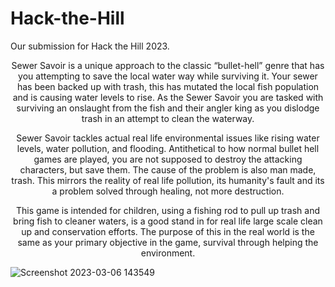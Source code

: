 
# Hack-the-Hill

Our submission for Hack the Hill 2023.

<p align="center">
  Sewer Savoir is a unique approach to the classic “bullet-hell” genre that has you
  attempting to save the local water way while surviving it. Your sewer has been backed
  up with trash, this has mutated the local fish population and is causing water levels to
  rise. As the Sewer Savoir you are tasked with surviving an onslaught from the fish and
  their angler king as you dislodge trash in an attempt to clean the waterway.
</p>
<p align="center">
  Sewer Savoir tackles actual real life environmental issues like rising water levels,
  water pollution, and flooding. Antithetical to how normal bullet hell games are played,
  you are not supposed to destroy the attacking characters, but save them. The cause of
  the problem is also man made, trash. This mirrors the reality of real life pollution, its
  humanity's fault and its a problem solved through healing, not more destruction.
</p>
<p align="center">
  This game is intended for children, using a fishing rod to pull up trash and bring
  fish to cleaner waters, is a good stand in for real life large scale clean up and
  conservation efforts. The purpose of this in the real world is the same as your primary
  objective in the game, survival through helping the environment.
</p>

![Screenshot 2023-03-06 143549](https://user-images.githubusercontent.com/100625812/223875220-335712d6-e3f5-4e6a-a271-7860b461491e.png)
